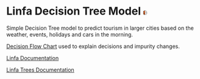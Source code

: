 # Linfa Decision Tree Model <img src = "mascot.svg" alt="Linfa" width="10" height="12"/>

Simple Decision Tree model to predict tourism in larger cities based on the weather, events, holidays and cars in the morning.

[Decision Flow Chart](https://github.com/UlrikThygePedersen/rust_projects/blob/main/data_science/linfa_decision_tree/DecisionTree.pdf) used to explain decisions and impurity changes.

[Linfa Documentation](https://github.com/rust-ml/linfa)

[Linfa Trees Documentation](https://docs.rs/linfa-trees/latest/linfa_trees/)